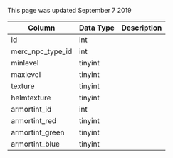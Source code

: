 This page was updated September 7 2019

| Column           | Data Type | Description |
| ---------------- | --------- | ----------- |
| id               | int       |             |
| merc_npc_type_id | int       |             |
| minlevel         | tinyint   |             |
| maxlevel         | tinyint   |             |
| texture          | tinyint   |             |
| helmtexture      | tinyint   |             |
| armortint_id     | int       |             |
| armortint_red    | tinyint   |             |
| armortint_green  | tinyint   |             |
| armortint_blue   | tinyint   |             |